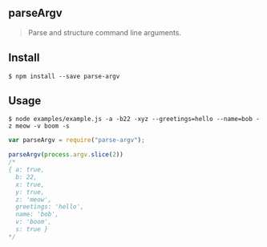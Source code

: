## parseArgv
> Parse and structure command line arguments.

## Install
```
$ npm install --save parse-argv
```

## Usage
```
$ node examples/example.js -a -b22 -xyz --greetings=hello --name=bob -z meow -v boom -s
```

```javascript
var parseArgv = require("parse-argv");

parseArgv(process.argv.slice(2))
/*
{ a: true,
  b: 22,
  x: true,
  y: true,
  z: 'meow',
  greetings: 'hello',
  name: 'bob',
  v: 'boom',
  s: true }
*/
```
